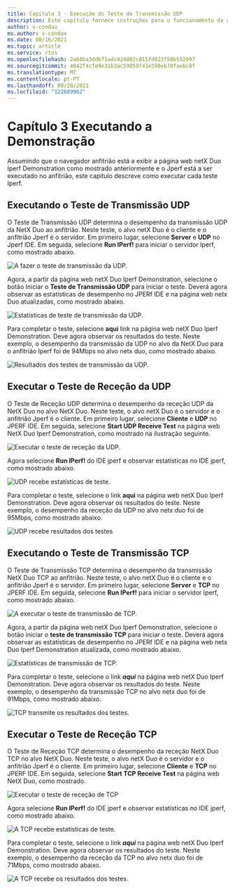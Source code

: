 ```yaml
---
title: Capítulo 3 - Execução do Teste de Transmissão UDP
description: Este capítulo fornece instruções para o funcionamento da amostra do Iperf.
author: v-condav
ms.author: v-condav
ms.date: 08/16/2021
ms.topic: article
ms.service: rtos
ms.openlocfilehash: 2a68ba3ddb71adc424002c815fd023f50b552997
ms.sourcegitcommit: 4842f4cfe9e31b3ac59059f43e598eb70faebc8f
ms.translationtype: MT
ms.contentlocale: pt-PT
ms.lasthandoff: 08/20/2021
ms.locfileid: "122609962"
---
```

# <a name="chapter-3-running-the-demonstration"></a>Capítulo 3 Executando a Demonstração

Assumindo que o navegador anfitrião está a exibir a página web netX Duo Iperf Demonstration como mostrado anteriormente e o Jperf está a ser executado no anfitrião, este capítulo descreve como executar cada teste Iperf.

## <a name="running-the-udp-transmit-test"></a>Executando o Teste de Transmissão UDP

O Teste de Transmissão UDP determina o desempenho da transmissão UDP da NetX Duo ao anfitrião. Neste teste, o alvo netX Duo é o cliente e o anfitrião Jperf é o servidor. Em primeiro lugar, selecione **Server** e **UDP** no Jperf IDE. Em seguida, selecione **Run IPerf!** para iniciar o servidor Iperf, como mostrado abaixo.

![A fazer o teste de transmissão da UDP.](media/picture3.jpg)

Agora, a partir da página web netX Duo Iperf Demonstration, selecione o botão Iniciar o **Teste de Transmissão UDP** para iniciar o teste. Deverá agora observar as estatísticas de desempenho no JPERf IDE e na página web netx Duo atualizadas, como mostrado abaixo.

![Estatísticas de teste de transmissão da UDP.](media/picture4.jpg)

Para completar o teste, selecione **aqui** link na página web netX Duo Iperf Demonstration. Deve agora observar os resultados do teste. Neste exemplo, o desempenho da transmissão da UDP no alvo da NetX Duo para o anfitrião Iperf foi de 94Mbps no alvo netx duo, como mostrado abaixo.

![Resultados dos testes de transmissão da UDP.](media/picture5.jpg)

## <a name="running-the-udp-receive-test"></a>Executar o Teste de Receção da UDP

O Teste de Receção UDP determina o desempenho da receção UDP da NetX Duo no alvo NetX Duo. Neste teste, o alvo netX Duo é o servidor e o anfitrião Jperf é o cliente. Em primeiro lugar, selecione **Cliente** e **UDP** no JPERF IDE. Em seguida, selecione **Start UDP Receive Test** na página web NetX Duo Iperf Demonstration, como mostrado na ilustração seguinte.

![Executar o teste de receção da UDP.](media/picture6.jpg)

Agora selecione **Run IPerf!** do IDE jperf e observar estatísticas no IDE jperf, como mostrado abaixo.

![UDP recebe estatísticas de teste.](media/picture7.jpg)

Para completar o teste, selecione o link **aqui** na página web netX Duo Iperf Demonstration. Deve agora observar os resultados do teste. Neste exemplo, o desempenho da receção da UDP no alvo netx duo foi de 95Mbps, como mostrado abaixo.

![UDP recebe resultados dos testes](media/picture8.jpg)

## <a name="running-the-tcp-transmit-test"></a>Executando o Teste de Transmissão TCP

O Teste de Transmissão TCP determina o desempenho da transmissão NetX Duo TCP ao anfitrião. Neste teste, o alvo netX Duo é o cliente e o anfitrião Jperf é o servidor. Em primeiro lugar, selecione **Server** e **TCP** no JPERF IDE. Em seguida, selecione **Run IPerf!** para iniciar o servidor Iperf, como mostrado abaixo.

![A executar o teste de transmissão de TCP.](media/picture9.jpg)

Agora, a partir da página web netX Duo Iperf Demonstration, selecione o botão iniciar o **teste de transmissão TCP** para iniciar o teste. Deverá agora observar as estatísticas de desempenho no JPERf IDE e na página web netx Duo Iperf Demonstration atualizada, como mostrado abaixo.

![Estatísticas de transmissão de TCP.](media/picture10.jpg)

Para completar o teste, selecione o link ***aqui*** na página web netX Duo Iperf Demonstration. Deve agora observar os resultados do teste. Neste exemplo, o desempenho da transmissão TCP no alvo netx duo foi de 91Mbps, como mostrado abaixo.

![TCP transmite os resultados dos testes.](media/picture11.jpg)

## <a name="running-the-tcp-receive-test"></a>Executar o Teste de Receção TCP

O Teste de Receção TCP determina o desempenho da receção NetX Duo TCP no alvo NetX Duo. Neste teste, o alvo netX Duo é o servidor e o anfitrião Jperf é o cliente. Em primeiro lugar, selecione **Cliente** e **TCP** no JPERF IDE. Em seguida, selecione **Start TCP Receive Test** na página web NetX Duo, como mostrado.

![Executar o teste de receção de TCP](media/picture12.jpg)

Agora selecione **Run IPerf!** do IDE jperf e observar estatísticas no IDE jperf, como mostrado abaixo.

![A TCP recebe estatísticas de teste.](media/picture13.jpg)

Para completar o teste, selecione o link ***aqui*** na página web netX Duo Iperf Demonstration. Deve agora observar os resultados do teste. Neste exemplo, o desempenho da receção da TCP no alvo netx duo foi de 71Mbps, como mostrado abaixo.

![A TCP recebe os resultados dos testes.](media/picture14.jpg)
